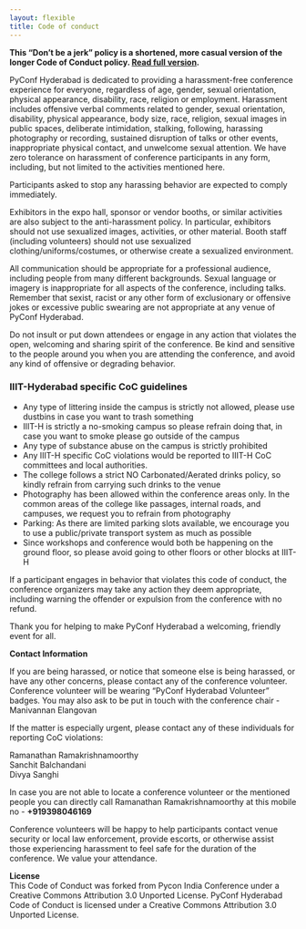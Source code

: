 ```yaml
---
layout: flexible
title: Code of conduct
---
```


<p><strong>This “Don’t be a jerk” policy is a shortened, more casual version of the longer Code of Conduct policy. <a href="http://meta.wikimedia.org/wiki/Don%27t_be_a_dick">Read full version</a>.</strong></p>

<p>PyConf Hyderabad is dedicated to providing a harassment-free conference experience for everyone, regardless of age, gender, sexual orientation, physical appearance, disability, race, religion or employment. Harassment includes offensive verbal comments related to gender, sexual orientation, disability, physical appearance, body size, race, religion, sexual images in public spaces, deliberate intimidation, stalking, following, harassing photography or recording, sustained disruption of talks or other events, inappropriate physical contact, and unwelcome sexual attention. We have zero tolerance on harassment of conference participants in any form, including, but not limited to the activities mentioned here.</p>

<p>Participants asked to stop any harassing behavior are expected to comply immediately.</p>

<p>Exhibitors in the expo hall, sponsor or vendor booths, or similar activities are also subject to the anti-harassment policy. In particular, exhibitors should not use sexualized images, activities, or other material. Booth staff (including volunteers) should not use sexualized clothing/uniforms/costumes, or otherwise create a sexualized environment.</p>

<p>All communication should be appropriate for a professional audience, including people from many different backgrounds. Sexual language or imagery is inappropriate for all aspects of the conference, including talks. Remember that sexist, racist or any other form of exclusionary or offensive jokes or excessive public swearing are not appropriate at any venue of PyConf Hyderabad.</p>

<p>Do not insult or put down attendees or engage in any action that violates the open, welcoming and sharing spirit of the conference. Be kind and sensitive to the people around you when you are attending the conference, and avoid any kind of offensive or degrading behavior.</p>

### IIIT-Hyderabad specific CoC guidelines

- Any type of littering inside the campus is strictly not allowed, please use dustbins in case you want to trash something
- IIIT-H is strictly a no-smoking campus so please refrain doing that, in case you want to smoke please go outside of the campus
- Any type of substance abuse on the campus is strictly prohibited 
- Any IIIT-H specific CoC violations would be reported to IIIT-H CoC committees and local authorities.
- The college follows a strict NO Carbonated/Aerated drinks policy, so kindly refrain from carrying such drinks to the venue 
- Photography has been allowed within the conference areas only. In the common areas of the college like passages, internal roads, and campuses, we request you to refrain from photography 
- Parking: As there are limited parking slots available, we encourage you to use a public/private transport system as much as possible
- Since workshops and conference would both be happening on the ground floor, so please avoid going to other floors or other blocks at IIIT-H

<p>If a participant engages in behavior that violates this code of conduct, the conference organizers may take any action they deem appropriate, including warning the offender or expulsion from the conference with no refund.</p>

<p>Thank you for helping to make PyConf Hyderabad a welcoming, friendly event for all.</p>

<p><b>Contact Information</b></p>

<p>If you are being harassed, or notice that someone else is being harassed, or have any other concerns, please contact any of the conference volunteer. Conference volunteer will be wearing “PyConf Hyderabad Volunteer” badges.
You may also ask to be put in touch with the conference chair - Manivannan Elangovan</p>

<p>If the matter is especially urgent, please contact any of these individuals for reporting CoC violations:</p>

<p>Ramanathan Ramakrishnamoorthy<br />
Sanchit Balchandani<br />
Divya Sanghi</p>

In case you are not able to locate a conference volunteer or the mentioned people you can directly call Ramanathan Ramakrishnamoorthy at this mobile no - <b>+919398046169</b>

<p>Conference volunteers will be happy to help participants contact venue security or local law enforcement, provide escorts, or otherwise assist those experiencing harassment to feel safe for the duration of the conference. We value your attendance.</p>

<p><b>License</b><br />
This Code of Conduct was forked from Pycon India Conference under a Creative Commons Attribution 3.0 Unported License.
PyConf Hyderabad Code of Conduct is licensed under a Creative Commons Attribution 3.0 Unported License.</p>
